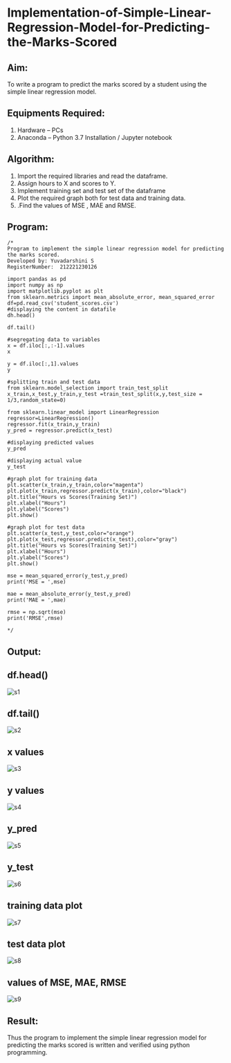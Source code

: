 # Implementation-of-Simple-Linear-Regression-Model-for-Predicting-the-Marks-Scored

## Aim:
To write a program to predict the marks scored by a student using the simple linear regression model.

## Equipments Required:
1. Hardware – PCs
2. Anaconda – Python 3.7 Installation / Jupyter notebook

## Algorithm:
1. Import the required libraries and read the dataframe.
2. Assign hours to X and scores to Y.
3. Implement training set and test set of the dataframe
4. Plot the required graph both for test data and training data.
5. .Find the values of MSE , MAE and RMSE.

## Program:
```
/*
Program to implement the simple linear regression model for predicting the marks scored.
Developed by: Yuvadarshini S
RegisterNumber:  212221230126

import pandas as pd
import numpy as np
import matplotlib.pyplot as plt
from sklearn.metrics import mean_absolute_error, mean_squared_error
df=pd.read_csv('student_scores.csv')
#displaying the content in datafile
dh.head()

df.tail()

#segregating data to variables
x = df.iloc[:,:-1].values
x

y = df.iloc[:,1].values
y

#splitting train and test data
from sklearn.model_selection import train_test_split
x_train,x_test,y_train,y_test =train_test_split(x,y,test_size = 1/3,random_state=0)

from sklearn.linear_model import LinearRegression
regressor=LinearRegression()
regressor.fit(x_train,y_train)
y_pred = regressor.predict(x_test)

#displaying predicted values
y_pred

#displaying actual value
y_test

#graph plot for training data
plt.scatter(x_train,y_train,color="magenta")
plt.plot(x_train,regressor.predict(x_train),color="black")
plt.title("Hours vs Scores(Training Set)")
plt.xlabel("Hours")
plt.ylabel("Scores")
plt.show()

#graph plot for test data 
plt.scatter(x_test,y_test,color="orange") 
plt.plot(x_test,regressor.predict(x_test),color="gray") 
plt.title("Hours vs Scores(Training Set)") 
plt.xlabel("Hours") 
plt.ylabel("Scores") 
plt.show()

mse = mean_squared_error(y_test,y_pred) 
print('MSE = ',mse) 

mae = mean_absolute_error(y_test,y_pred) 
print('MAE = ',mae) 

rmse = np.sqrt(mse) 
print('RMSE',rmse)

*/
```

## Output:
## df.head()
![s1](https://user-images.githubusercontent.com/93482485/228900151-c14c3a85-8fdf-4e71-8373-dd1a993cbe15.jpg)

## df.tail()
![s2](https://user-images.githubusercontent.com/93482485/228900278-2d8fe404-e60c-4052-8296-8252e8009617.jpg)

## x values
![s3](https://user-images.githubusercontent.com/93482485/228900295-2ff58552-36cf-4d40-9d44-62eb42f5dce6.jpg)

## y values
![s4](https://user-images.githubusercontent.com/93482485/228900323-37c9506b-6c1d-460e-afa4-20149a6b32fa.jpg)

## y_pred
![s5](https://user-images.githubusercontent.com/93482485/228900355-797a71a6-9abf-48f6-8ddb-d4b87546ece2.jpg)

## y_test
![s6](https://user-images.githubusercontent.com/93482485/228900383-9f7eab1e-d983-4172-bcfe-fb7122b691c4.jpg)

## training data plot
![s7](https://user-images.githubusercontent.com/93482485/228900423-f959fe5f-9417-4674-bdc7-8900aac9753c.jpg)

## test data plot
![s8](https://user-images.githubusercontent.com/93482485/228900458-41836277-ba92-4e86-8d77-01f95d5b7c1c.jpg)

## values of MSE, MAE, RMSE
![s9](https://user-images.githubusercontent.com/93482485/228900486-25d7de5b-25d8-4ca7-a4ed-5633db0a5b75.jpg)



## Result:
Thus the program to implement the simple linear regression model for predicting the marks scored is written and verified using python programming.
